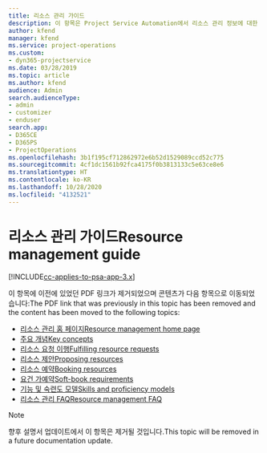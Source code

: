 ```yaml
---
title: 리소스 관리 가이드
description: 이 항목은 Project Service Automation에서 리소스 관리 정보에 대한 링크를 제공합니다.
author: kfend
manager: kfend
ms.service: project-operations
ms.custom:
- dyn365-projectservice
ms.date: 03/28/2019
ms.topic: article
ms.author: kfend
audience: Admin
search.audienceType:
- admin
- customizer
- enduser
search.app:
- D365CE
- D365PS
- ProjectOperations
ms.openlocfilehash: 3b1f195cf712862972e6b52d1529089ccd52c775
ms.sourcegitcommit: 4cf1dc1561b92fca4175f0b3813133c5e63ce8e6
ms.translationtype: HT
ms.contentlocale: ko-KR
ms.lasthandoff: 10/28/2020
ms.locfileid: "4132521"
---
```

# <a name="resource-management-guide"></a><span data-ttu-id="89e3f-103">리소스 관리 가이드</span><span class="sxs-lookup"><span data-stu-id="89e3f-103">Resource management guide</span></span>

[!INCLUDE[cc-applies-to-psa-app-3.x](../../includes/cc-applies-to-psa-app-3x.md)]

<span data-ttu-id="89e3f-104">이 항목에 이전에 있었던 PDF 링크가 제거되었으며 콘텐츠가 다음 항목으로 이동되었습니다:</span><span class="sxs-lookup"><span data-stu-id="89e3f-104">The PDF link that was previously in this topic has been removed and the content has been moved to the following topics:</span></span>

- [<span data-ttu-id="89e3f-105">리소스 관리 홈 페이지</span><span class="sxs-lookup"><span data-stu-id="89e3f-105">Resource management home page</span></span>](../resource-management-home-page.md)
- [<span data-ttu-id="89e3f-106">주요 개념</span><span class="sxs-lookup"><span data-stu-id="89e3f-106">Key concepts</span></span>](../reports-key-concepts.md)
- [<span data-ttu-id="89e3f-107">리소스 요청 이행</span><span class="sxs-lookup"><span data-stu-id="89e3f-107">Fulfilling resource requests</span></span>](../resource-management-fulfill-requests.md)
- [<span data-ttu-id="89e3f-108">리소스 제안</span><span class="sxs-lookup"><span data-stu-id="89e3f-108">Proposing resources</span></span>](../resource-management-propose-resources.md)
- [<span data-ttu-id="89e3f-109">리소스 예약</span><span class="sxs-lookup"><span data-stu-id="89e3f-109">Booking resources</span></span>](../resource-management-book-resources-scheduleboard.md)
- [<span data-ttu-id="89e3f-110">요건 가예약</span><span class="sxs-lookup"><span data-stu-id="89e3f-110">Soft-book requirements</span></span>](../resource-management-softbook-requirements.md)
- [<span data-ttu-id="89e3f-111">기능 및 숙련도 모델</span><span class="sxs-lookup"><span data-stu-id="89e3f-111">Skills and proficiency models</span></span>](../resource-management-skills-proficiency.md)
- [<span data-ttu-id="89e3f-112">리소스 관리 FAQ</span><span class="sxs-lookup"><span data-stu-id="89e3f-112">Resource management FAQ</span></span>](../resource-management-faq.md)

> [!NOTE]
> <span data-ttu-id="89e3f-113">향후 설명서 업데이트에서 이 항목은 제거될 것입니다.</span><span class="sxs-lookup"><span data-stu-id="89e3f-113">This topic will be removed in a future documentation update.</span></span> 
